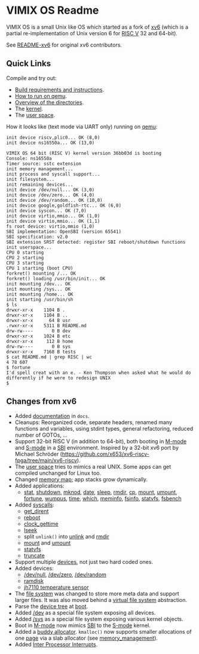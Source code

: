# VIMIX OS Readme

VIMIX OS is a small Unix like OS which started as a fork of [xv6](https://github.com/mit-pdos/xv6-riscv) (which is a partial re-implementation of Unix version 6 for [RISC V](https://en.wikipedia.org/wiki/RISC-V) 32 and 64-bit).

See [README-xv6](docs/README-xv6.md) for original xv6 contributors.


## Quick Links

Compile and try out:
- [Build requirements and instructions](docs/build_instructions.md).
- [How to run on qemu](docs/run_on_qemu.md).
- [Overview of the directories](docs/overview_directories.md).
- The [kernel](docs/kernel/kernel.md).
- The [user space](docs/userspace/userspace.md).

How it looks like (text mode via UART only) running on [qemu](docs/run_on_qemu.md):
```
init device riscv,plic0... OK (8,0)
init device ns16550a... OK (13,0)

VIMIX OS 64 bit (RISC V) kernel version 36bb03d is booting
Console: ns16550a
Timer source: sstc extension
init memory management...
init process and syscall support...
init filesystem...
init remaining devices...
init device /dev/null... OK (3,0)
init device /dev/zero... OK (4,0)
init device /dev/random... OK (10,0)
init device google,goldfish-rtc... OK (6,0)
init device syscon... OK (7,0)
init device virtio,mmio... OK (1,0)
init device virtio,mmio... OK (1,1)
fs root device: virtio,mmio (1,0)
SBI implementation: OpenSBI (version 65541)
SBI specification: v2.0
SBI extension SRST detected: register SBI reboot/shutdown functions
init userspace...
CPU 0 starting 
CPU 2 starting 
CPU 3 starting 
CPU 1 starting (boot CPU)
forkret() mounting /... OK
forkret() loading /usr/bin/init... OK
init mounting /dev... OK
init mounting /sys... OK
init mounting /home... OK
init starting /usr/bin/sh
$ ls
drwxr-xr-x    1104 B .
drwxr-xr-x    1104 B ..
drwxr-xr-x      64 B usr
.rwxr-xr-x    5311 B README.md
drw-rw----       0 B dev
drwxr-xr-x    1024 B etc
drwxr-xr-x     112 B home
drw-rw----       0 B sys
drwxr-xr-x    7168 B tests
$ cat README.md | grep RISC | wc
4 78 607 
$ fortune
I'd spell creat with an e. - Ken Thompson when asked what he would do differently if he were to redesign UNIX
$ 
```


## Changes from xv6

- Added [documentation](docs/overview_directories.md) in `docs`.
- Cleanups: Reorganized code, separate headers, renamed many functions and variables, using stdint types, general refactoring, reduced number of GOTOs, ...
- Support 32-bit RISC V (in addition to 64-bit), both booting in [M-mode](docs/riscv/M-mode.md) and [S-mode](docs/riscv/S-mode.md) in a [SBI](docs/riscv/SBI.md) environment. Inspired by a 32-bit xv6 port by Michael Schröder (https://github.com/x653/xv6-riscv-fpga/tree/main/xv6-riscv).
- The [user space](docs/userspace/userspace.md) tries to mimics a real UNIX. Some apps can get compiled unchanged for Linux too.
- Changed [memory map](docs/kernel/mm/memory_map_process.md); app stacks grow dynamically.
- Added applications:
	- [stat](docs/userspace/bin/stat.md), [shutdown](docs/userspace/bin/shutdown.md), [mknod](docs/userspace/bin/mknod.md), [date](docs/userspace/bin/date.md), [sleep](docs/userspace/bin/sleep.md), [rmdir](docs/userspace/bin/rmdir.md), [cp](docs/userspace/bin/cp.md), [mount](docs/userspace/bin/mount.md), [umount](docs/userspace/bin/umount.md), [fortune](docs/userspace/bin/fortune.md), [wumpus](docs/userspace/bin/wumpus.md), [time](docs/userspace/bin/time.md), [which](docs/userspace/bin/which.md), [meminfo](docs/userspace/bin/meminfo.md), [fsinfo](docs/userspace/bin/fsinfo.md), [statvfs](docs/userspace/bin/statvfs.md), [fsbench](docs/userspace/bin/fsbench.md)
- Added [syscalls](docs/kernel/syscalls/syscalls.md):
	- [get_dirent](docs/kernel/syscalls/get_dirent.md)
	- [reboot](docs/kernel/syscalls/reboot.md)
	- [clock_gettime](docs/kernel/syscalls/clock_gettime.md)
	- [lseek](docs/kernel/syscalls/lseek.md)
	- split `unlink()` into [unlink](docs/kernel/syscalls/unlink.md) and [rmdir](docs/kernel/syscalls/rmdir.md)
	- [mount](docs/kernel/syscalls/mount.md) and [umount](docs/kernel/syscalls/umount.md)
	- [statvfs](docs/kernel/syscalls/statvfs.md)
	- [truncate](docs/kernel/syscalls/truncate.md)
- Support multiple [devices](docs/kernel/devices/devices.md), not just two hard coded ones.
- Added devices:
	- [/dev/null](docs/userspace/dev/null.md), [/dev/zero](docs/userspace/dev/zero.md), [/dev/random](docs/userspace/dev/random.md)
	- [ramdisk](docs/kernel/devices/ramdisk.md)
	- [jh7110 temperature sensor](docs/userspace/dev/temp.md)
- The [file system](docs/kernel/file_system/vimixfs/vimixfs.md) was changed to store more meta data and support larger files. It was also moved behind a [virtual file system](docs/kernel/file_system/vfs.md) abstraction.
- Parse the [device tree](docs/misc/device_tree.md) at [boot](docs/kernel/overview/boot_process.md).
- Added [/dev](docs/kernel/file_system/devfs/devfs.md) as a special file system exposing all devices.
- Added [/sys](docs/kernel/file_system/sysfs/sysfs.md) as a special file system exposing various kernel objects.
- Boot in [M-mode](docs/riscv/M-mode.md) now mimics [SBI](docs/riscv/SBI.md) to the [S-mode](docs/riscv/S-mode.md) kernel.
- Added a [buddy allocator](docs/kernel/mm/memory_management.md). `kmalloc()` now supports smaller allocations of one [page](docs/kernel/mm/page.md) via a slab allocator (see [memory_management](docs/kernel/mm/memory_management.md)).
- Added [Inter Processor Interrupts](docs/kernel/interrupts/IPI.md).

